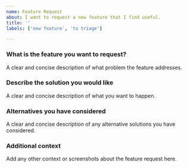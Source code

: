 ```yaml
---
name: Feature Request
about: I want to request a new feature that I find useful.
title: ''
labels: ['new feature', 'to triage']

---
```

### What is the feature you want to request?

A clear and concise description of what problem the feature addresses.

### Describe the solution you would like

A clear and concise description of what you want to happen.

### Alternatives you have considered

A clear and concise description of any alternative solutions you have considered.

### Additional context

Add any other context or screenshots about the feature request here.
